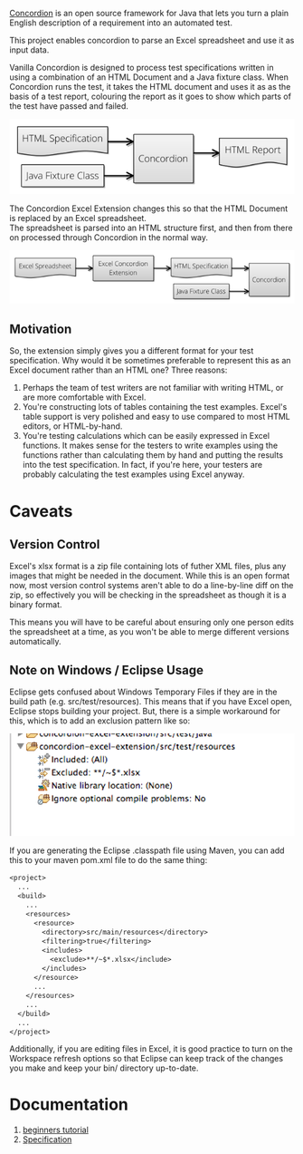 

[Concordion](http://www.concordion.org) is an open source framework for Java that lets you turn a plain English description of a requirement into an automated test.
 
This project enables concordion to parse an Excel spreadsheet and use it as input data.   

Vanilla Concordion is designed to process test specifications written in using a combination of an HTML Document
and a Java fixture class.  When Concordion runs the test, it takes the HTML document and uses it as as the basis 
of a test report, colouring the report as it goes to show which parts of the test have passed and failed.

![Basic Concordion Process](tutorial/images/BasicConcordionProcess.png)

The Concordion Excel Extension changes this so that the HTML Document is replaced by an Excel spreadsheet.  
The spreadsheet is parsed into an HTML structure first, and then from there on processed through Concordion 
in the normal way.  

![Excel Concordion Process](tutorial/images/ExcelConcordionProcess.png)


Motivation
----------

So, the extension simply gives you a different format for your test specification.  Why would it be sometimes
preferable to represent this as an Excel document rather than an HTML one?  Three reasons:

1.  Perhaps the team of test writers are not familiar with writing HTML, or are more comfortable with Excel.
2.  You're constructing lots of tables containing the test examples.  Excel's table support is very polished and easy to use compared 
to most HTML editors, or HTML-by-hand.
3.  You're testing calculations which can be easily expressed in Excel functions.  It makes sense for the testers to write
examples using the functions rather than calculating them by hand and putting the results into the test specification.  In fact, if you're
here, your testers are probably calculating the test examples using Excel anyway.

Caveats
=======

Version Control
---------------

Excel's xlsx format is a zip file containing lots of futher XML files, plus any images that might be needed in the document.  While this is
an open format now, most version control systems aren't able to do a line-by-line diff on the zip, so effectively you will be checking in 
the spreadsheet as though it is a binary format.

This means you will have to be careful about ensuring only one person edits the spreadsheet at a time, as you won't be able to merge different
versions automatically.

Note on Windows / Eclipse Usage
-------------------------------

Eclipse gets confused about Windows Temporary Files if they are in the build path  (e.g. src/test/resources).  This means
that if you have Excel open, Eclipse stops building your project.   But, there is a simple workaround for this, which is 
to add an exclusion pattern like so:

![Eclipse Exclusion Pattern](tutorial/images/EclipseExclusionPattern.png)

If you are generating the Eclipse .classpath file using Maven, you can add this to your maven pom.xml file to do the same thing:

	<project>
	  ...
	  <build>
	    ...
	    <resources>
	      <resource>
	        <directory>src/main/resources</directory>
	        <filtering>true</filtering>
	        <includes>
	          <exclude>**/~$*.xlsx</include>
	        </includes>
	      </resource>
	      ...
	    </resources>
	    ...
	  </build>
	  ...
	</project>

Additionally, if you are editing files in Excel, it is good practice to turn on the Workspace refresh options so 
that Eclipse can keep track of the changes you make and keep your bin/ directory up-to-date.	

Documentation
=============

1. [beginners tutorial](tutorial.md)
2. [Specification](http://concordion.github.io/concordion-excel-extension/spec/ExcelConcordionTutorial.html)

